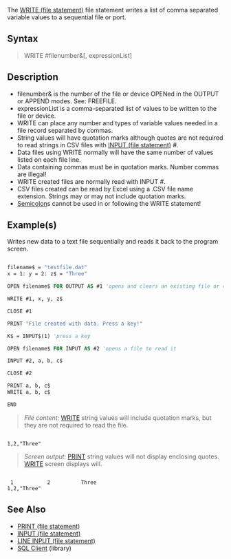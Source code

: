 The [WRITE (file statement)](WRITE-(file-statement)) file statement writes a list of comma separated variable values to a sequential file or port.

## Syntax

> WRITE #filenumber&[, expressionList]

## Description

* filenumber& is the number of the file or device OPENed in the OUTPUT or APPEND modes. See: FREEFILE.
* expressionList is a comma-separated list of values to be written to the file or device.
* WRITE can place any number and types of variable values needed in a file record separated by commas.
* String values will have quotation marks although quotes are not required to read strings in CSV files with [INPUT (file statement)](INPUT-(file-statement)) #.
* Data files using WRITE normally will have the same number of values listed on each file line.
* Data containing commas must be in quotation marks. Number commas are illegal!
* WRITE created files are normally read with INPUT #.
* CSV files created can be read by Excel using a .CSV file name extension. Strings may or may not include quotation marks.
* [Semicolon](Semicolon)s cannot be used in or following the WRITE statement!

## Example(s)
 Writes new data to a text file sequentially and reads it back to the program screen.

```vb

filename$ = "testfile.dat" 
x = 1: y = 2: z$ = "Three" 

OPEN filename$ FOR OUTPUT AS #1 'opens and clears an existing file or creates new empty file 

WRITE #1, x, y, z$ 

CLOSE #1 

PRINT "File created with data. Press a key!" 

K$ = INPUT$(1) 'press a key 

OPEN filename$ FOR INPUT AS #2 'opens a file to read it 

INPUT #2, a, b, c$ 

CLOSE #2 

PRINT a, b, c$
WRITE a, b, c$ 

END 

```

> *File content:* [WRITE](WRITE) string values will include quotation marks, but they are not required to read the file.

```text

1,2,"Three"

```

> *Screen output:* [PRINT](PRINT) string values will not display enclosing quotes. [WRITE](WRITE) screen displays will.

```text

 1           2          Three
1,2,"Three"

```

## See Also

* [PRINT (file statement)](PRINT-(file-statement))
* [INPUT (file statement)](INPUT-(file-statement))
* [LINE INPUT (file statement)](LINE-INPUT-(file-statement))
* [SQL Client](SQL-Client) (library)
